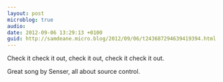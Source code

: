 ```yaml
---
layout: post
microblog: true
audio: 
date: 2012-09-06 13:29:13 +0100
guid: http://samdeane.micro.blog/2012/09/06/t243687294639419394.html
---
```

Check it check it out, check it out, check it check it out.

Great song by Senser, all about source control.
